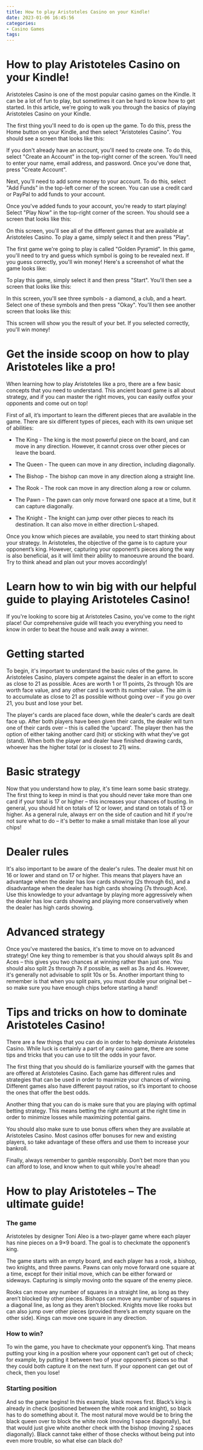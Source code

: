 ```yaml
---
title: How to play Aristoteles Casino on your Kindle!
date: 2023-01-06 16:45:56
categories:
- Casino Games
tags:
---
```



#  How to play Aristoteles Casino on your Kindle!

Aristoteles Casino is one of the most popular casino games on the Kindle. It can be a lot of fun to play, but sometimes it can be hard to know how to get started. In this article, we're going to walk you through the basics of playing Aristoteles Casino on your Kindle.

The first thing you'll need to do is open up the game. To do this, press the Home button on your Kindle, and then select "Aristoteles Casino". You should see a screen that looks like this:

If you don't already have an account, you'll need to create one. To do this, select "Create an Account" in the top-right corner of the screen. You'll need to enter your name, email address, and password. Once you've done that, press "Create Account".

Next, you'll need to add some money to your account. To do this, select "Add Funds" in the top-left corner of the screen. You can use a credit card or PayPal to add funds to your account.

Once you've added funds to your account, you're ready to start playing! Select "Play Now" in the top-right corner of the screen. You should see a screen that looks like this:

On this screen, you'll see all of the different games that are available at Aristoteles Casino. To play a game, simply select it and then press "Play".

The first game we're going to play is called "Golden Pyramid". In this game, you'll need to try and guess which symbol is going to be revealed next. If you guess correctly, you'll win money! Here's a screenshot of what the game looks like:

To play this game, simply select it and then press "Start". You'll then see a screen that looks like this:

In this screen, you'll see three symbols - a diamond, a club, and a heart. Select one of these symbols and then press "Okay". You'll then see another screen that looks like this:



  This screen will show you the result of your bet. If you selected correctly, you'll win money!

#  Get the inside scoop on how to play Aristoteles like a pro!

When learning how to play Aristoteles like a pro, there are a few basic concepts that you need to understand. This ancient board game is all about strategy, and if you can master the right moves, you can easily outfox your opponents and come out on top!

First of all, it’s important to learn the different pieces that are available in the game. There are six different types of pieces, each with its own unique set of abilities:

* The King - The king is the most powerful piece on the board, and can move in any direction. However, it cannot cross over other pieces or leave the board.

* The Queen - The queen can move in any direction, including diagonally.

* The Bishop - The bishop can move in any direction along a straight line.

* The Rook - The rook can move in any direction along a row or column.

* The Pawn - The pawn can only move forward one space at a time, but it can capture diagonally.

* The Knight - The knight can jump over other pieces to reach its destination. It can also move in either direction L-shaped.

Once you know which pieces are available, you need to start thinking about your strategy. In Aristoteles, the objective of the game is to capture your opponent’s king. However, capturing your opponent’s pieces along the way is also beneficial, as it will limit their ability to manoeuvre around the board. Try to think ahead and plan out your moves accordingly!

#  Learn how to win big with our helpful guide to playing Aristoteles Casino!

If you're looking to score big at Aristoteles Casino, you've come to the right place! Our comprehensive guide will teach you everything you need to know in order to beat the house and walk away a winner.

# Getting started

To begin, it's important to understand the basic rules of the game. In Aristoteles Casino, players compete against the dealer in an effort to score as close to 21 as possible. Aces are worth 1 or 11 points, 2s through 10s are worth face value, and any other card is worth its number value. The aim is to accumulate as close to 21 as possible without going over – if you go over 21, you bust and lose your bet.

The player's cards are placed face down, while the dealer's cards are dealt face up. After both players have been given their cards, the dealer will turn one of their cards over – this is called the 'upcard'. The player then has the option of either taking another card (hit) or sticking with what they've got (stand). When both the player and dealer have finished drawing cards, whoever has the higher total (or is closest to 21) wins.

# Basic strategy

Now that you understand how to play, it's time learn some basic strategy. The first thing to keep in mind is that you should never take more than one card if your total is 17 or higher – this increases your chances of busting. In general, you should hit on totals of 12 or lower, and stand on totals of 13 or higher. As a general rule, always err on the side of caution and hit if you're not sure what to do – it's better to make a small mistake than lose all your chips!

# Dealer rules

It's also important to be aware of the dealer's rules. The dealer must hit on 16 or lower and stand on 17 or higher. This means that players have an advantage when the dealer has low cards showing (2s through 6s), and a disadvantage when the dealer has high cards showing (7s through Ace). Use this knowledge to your advantage by playing more aggressively when the dealer has low cards showing and playing more conservatively when the dealer has high cards showing.

# Advanced strategy

Once you've mastered the basics, it's time to move on to advanced strategy! One key thing to remember is that you should always split 8s and Aces – this gives you two chances at winning rather than just one. You should also split 2s through 7s if possible, as well as 3s and 4s. However, it's generally not advisable to split 10s or 5s. Another important thing to remember is that when you split pairs, you must double your original bet – so make sure you have enough chips before starting a hand!

#  Tips and tricks on how to dominate Aristoteles Casino!

There are a few things that you can do in order to help dominate Aristoteles Casino. While luck is certainly a part of any casino game, there are some tips and tricks that you can use to tilt the odds in your favor.

The first thing that you should do is familiarize yourself with the games that are offered at Aristoteles Casino. Each game has different rules and strategies that can be used in order to maximize your chances of winning. Different games also have different payout ratios, so it’s important to choose the ones that offer the best odds.

Another thing that you can do is make sure that you are playing with optimal betting strategy. This means betting the right amount at the right time in order to minimize losses while maximizing potential gains.

You should also make sure to use bonus offers when they are available at Aristoteles Casino. Most casinos offer bonuses for new and existing players, so take advantage of these offers and use them to increase your bankroll.

Finally, always remember to gamble responsibly. Don’t bet more than you can afford to lose, and know when to quit while you’re ahead!

#  How to play Aristoteles – The ultimate guide!

### The game

Aristoteles by designer Toni Aleo is a two-player game where each player has nine pieces on a 9×9 board. The goal is to checkmate the opponent’s king.

The game starts with an empty board, and each player has a rook, a bishop, two knights, and three pawns. Pawns can only move forward one square at a time, except for their initial move, which can be either forward or sideways. Capturing is simply moving onto the square of the enemy piece.

Rooks can move any number of squares in a straight line, as long as they aren’t blocked by other pieces. Bishops can move any number of squares in a diagonal line, as long as they aren’t blocked. Knights move like rooks but can also jump over other pieces (provided there’s an empty square on the other side). Kings can move one square in any direction.

### How to win?

To win the game, you have to checkmate your opponent’s king. That means putting your king in a position where your opponent can’t get out of check; for example, by putting it between two of your opponent’s pieces so that they could both capture it on the next turn. If your opponent can get out of check, then you lose!

### Starting position




















And so the game begins! In this example, black moves first. Black’s king is already in check (positioned between the white rook and knight), so black has to do something about it. The most natural move would be to bring the black queen over to block the white rook (moving 1 space diagonally), but that would just give white another check with the bishop (moving 2 spaces diagonally). Black cannot take either of those checks without being put into even more trouble, so what else can black do?